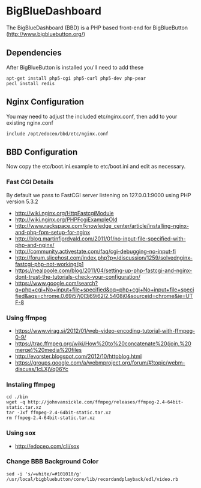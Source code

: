 # BigBlueDashboard

The BigBlueDashboard (BBD) is a PHP based front-end for BigBlueButton (http://www.bigbluebutton.org/)

## Dependencies

After BigBlueButton is installed you'll need to add these

    apt-get install php5-cgi php5-curl php5-dev php-pear
    pecl install redis

## Nginx Configuration

You may need to adjust the included etc/nginx.conf, then add to your existing nginx.conf

	include /opt/edoceo/bbd/etc/nginx.conf

## BBD Configuration

Now copy the etc/boot.ini.example to etc/boot.ini and edit as necessary.

### Fast CGI Details

By default we pass to FastCGI server listening on 127.0.0.1:9000 using PHP version 5.3.2

* http://wiki.nginx.org/HttpFastcgiModule
* http://wiki.nginx.org/PHPFcgiExampleOld
* http://www.rackspace.com/knowledge_center/article/installing-nginx-and-php-fpm-setup-for-nginx
* http://blog.martinfjordvald.com/2011/01/no-input-file-specified-with-php-and-nginx/
* http://community.activestate.com/faq/cgi-debugging-no-input-fi
* http://forum.slicehost.com/index.php?p=/discussion/1259/solvednginx-fastcgi-php-not-working/p1
* https://nealpoole.com/blog/2011/04/setting-up-php-fastcgi-and-nginx-dont-trust-the-tutorials-check-your-configuration/
* https://www.google.com/search?q=php+cgi+No+input+file+specified&oq=php+cgi+No+input+file+specified&aqs=chrome.0.69i57j0l3j69i62l2.5408j0&sourceid=chrome&ie=UTF-8

### Using ffmpeg

* https://www.virag.si/2012/01/web-video-encoding-tutorial-with-ffmpeg-0-9/
* https://trac.ffmpeg.org/wiki/How%20to%20concatenate%20(join,%20merge)%20media%20files
* http://evorster.blogspot.com/2012/10/httpblog.html
* https://groups.google.com/a/webmproject.org/forum/#!topic/webm-discuss/1cLXjVq06Yc

### Instaling ffmpeg

    cd ./bin
    wget -q http://johnvansickle.com/ffmpeg/releases/ffmpeg-2.4-64bit-static.tar.xz
    tar -Jxf ffmpeg-2.4-64bit-static.tar.xz
    rm ffmpeg-2.4-64bit-static.tar.xz

### Using sox

* http://edoceo.com/cli/sox

### Change BBB Background Color

	sed -i 's/=white/=#101010/g' /usr/local/bigbluebutton/core/lib/recordandplayback/edl/video.rb
